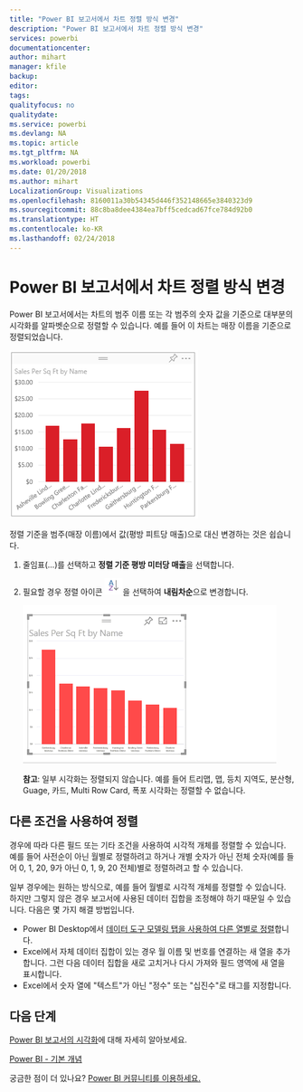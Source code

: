 ```yaml
---
title: "Power BI 보고서에서 차트 정렬 방식 변경"
description: "Power BI 보고서에서 차트 정렬 방식 변경"
services: powerbi
documentationcenter: 
author: mihart
manager: kfile
backup: 
editor: 
tags: 
qualityfocus: no
qualitydate: 
ms.service: powerbi
ms.devlang: NA
ms.topic: article
ms.tgt_pltfrm: NA
ms.workload: powerbi
ms.date: 01/20/2018
ms.author: mihart
LocalizationGroup: Visualizations
ms.openlocfilehash: 8160011a30b54345d446f352148665e3840323d9
ms.sourcegitcommit: 88c8ba8dee4384ea7bff5cedcad67fce784d92b0
ms.translationtype: HT
ms.contentlocale: ko-KR
ms.lasthandoff: 02/24/2018
---
```

# <a name="change-how-a-chart-is-sorted-in-a-power-bi-report"></a>Power BI 보고서에서 차트 정렬 방식 변경
Power BI 보고서에서는 차트의 범주 이름 또는 각 범주의 숫자 값을 기준으로 대부분의 시각화를 알파벳순으로 정렬할 수 있습니다. 예를 들어 이 차트는 매장 이름을 기준으로 정렬되었습니다.

![](media/power-bi-report-change-sort/pbi_chartsortcategory.png)

정렬 기준을 범주(매장 이름)에서 값(평방 피트당 매출)으로 대신 변경하는 것은 쉽습니다.

1. 줄임표(...)를 선택하고 **정렬 기준 평방 미터당 매출**을 선택합니다.
2. 필요할 경우 정렬 아이콘 ![](media/power-bi-report-change-sort/sorticon.png)을 선택하여 **내림차순**으로 변경합니다.

   ![](media/power-bi-report-change-sort/sortby.gif)

   **참고**: 일부 시각화는 정렬되지 않습니다.  예를 들어 트리맵, 맵, 등치 지역도, 분산형, Guage, 카드, Multi Row Card, 폭포 시각화는 정렬할 수 없습니다.

<a name="other"></a>
## <a name="sorting-using-other-criteria"></a>다른 조건을 사용하여 정렬
경우에 따라 다른 필드 또는 기타 조건을 사용하여 시각적 개체를 정렬할 수 있습니다.  예를 들어 사전순이 아닌 월별로 정렬하려고 하거나 개별 숫자가 아닌 전체 숫자(예를 들어 0, 1, 20, 9가 아닌 0, 1, 9, 20 전체)별로 정렬하려고 할 수 있습니다.  

일부 경우에는 원하는 방식으로, 예를 들어 월별로 시각적 개체를 정렬할 수 있습니다.  하지만 그렇지 않은 경우 보고서에 사용된 데이터 집합을 조정해야 하기 때문일 수 있습니다. 다음은 몇 가지 해결 방법입니다.

* Power BI Desktop에서 [데이터 도구 모델링 탭을 사용하여 다른 열별로 정렬](desktop-sort-by-column.md)합니다.
* Excel에서 자체 데이터 집합이 있는 경우 월 이름 및 번호를 연결하는 새 열을 추가합니다. 그런 다음 데이터 집합을 새로 고치거나 다시 가져와 필드 영역에 새 열을 표시합니다.
* Excel에서 숫자 열에 "텍스트"가 아닌 "정수" 또는 "십진수"로 태그를 지정합니다.

## <a name="next-steps"></a>다음 단계
[Power BI 보고서의 시각화](power-bi-report-visualizations.md)에 대해 자세히 알아보세요.

[Power BI - 기본 개념](service-basic-concepts.md)

궁금한 점이 더 있나요? [Power BI 커뮤니티를 이용하세요.](http://community.powerbi.com/)
